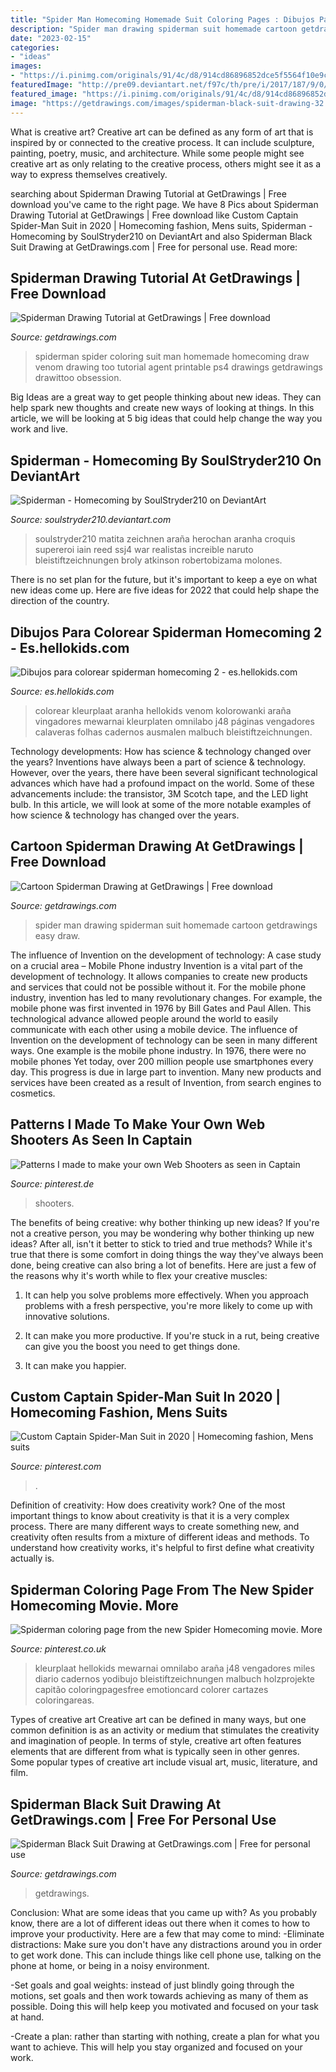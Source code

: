 ```yaml
---
title: "Spider Man Homecoming Homemade Suit Coloring Pages : Dibujos Para Colorear Spiderman Homecoming 2"
description: "Spider man drawing spiderman suit homemade cartoon getdrawings easy draw"
date: "2023-02-15"
categories:
- "ideas"
images:
- "https://i.pinimg.com/originals/91/4c/d8/914cd86896852dce5f5564f10e9cf44f.jpg"
featuredImage: "http://pre09.deviantart.net/f97c/th/pre/i/2017/187/9/0/spiderman___homecoming_by_soulstryder210-dbf9uv3.jpg"
featured_image: "https://i.pinimg.com/originals/91/4c/d8/914cd86896852dce5f5564f10e9cf44f.jpg"
image: "https://getdrawings.com/images/spiderman-black-suit-drawing-32.jpg"
---
```



What is creative art?
Creative art can be defined as any form of art that is inspired by or connected to the creative process. It can include sculpture, painting, poetry, music, and architecture. While some people might see creative art as only relating to the creative process, others might see it as a way to express themselves creatively.

	

		
searching about Spiderman Drawing Tutorial at GetDrawings | Free download you've came to the right page. We have 8 Pics about Spiderman Drawing Tutorial at GetDrawings | Free download like Custom Captain Spider-Man Suit in 2020 | Homecoming fashion, Mens suits, Spiderman - Homecoming by SoulStryder210 on DeviantArt and also Spiderman Black Suit Drawing at GetDrawings.com | Free for personal use. Read more:
		
    
## Spiderman Drawing Tutorial At GetDrawings | Free Download

<img loading=lazy src="http://getdrawings.com/images/spiderman-drawing-tutorial-12.jpg" onerror="this.onerror=null;this.src='https://tse4.mm.bing.net/th?id=OIP.hzL4MgAmHyTOZK1XUvdHkgHaFu&amp;pid=15.1';" alt="Spiderman Drawing Tutorial at GetDrawings | Free download">

_Source: getdrawings.com_

>spiderman spider coloring suit man homemade homecoming draw venom drawing too tutorial agent printable ps4 drawings getdrawings drawittoo obsession. 

	

Big Ideas are a great way to get people thinking about new ideas. They can help spark new thoughts and create new ways of looking at things. In this article, we will be looking at 5 big ideas that could help change the way you work and live.

    
## Spiderman - Homecoming By SoulStryder210 On DeviantArt

<img loading=lazy src="http://pre09.deviantart.net/f97c/th/pre/i/2017/187/9/0/spiderman___homecoming_by_soulstryder210-dbf9uv3.jpg" onerror="this.onerror=null;this.src='https://tse2.mm.bing.net/th?id=OIP.J7dgzLmm_Ms-lbUYbATdNwHaJp&amp;pid=15.1';" alt="Spiderman - Homecoming by SoulStryder210 on DeviantArt">

_Source: soulstryder210.deviantart.com_

>soulstryder210 matita zeichnen araña herochan aranha croquis supereroi iain reed ssj4 war realistas increible naruto bleistiftzeichnungen broly atkinson robertobizama molones. 

	

There is no set plan for the future, but it's important to keep a eye on what new ideas come up. Here are five ideas for 2022 that could help shape the direction of the country.

    
## Dibujos Para Colorear Spiderman Homecoming 2 - Es.hellokids.com

<img loading=lazy src="http://images.yodibujo.es/_uploads/_tiny_galerie/20170727/dibujo-para-colorear-spiderman-homecoming-2_hq9.jpg" onerror="this.onerror=null;this.src='https://tse4.mm.bing.net/th?id=OIP.gNKct3yKlWqNbWqXgl0QqAHaJk&amp;pid=15.1';" alt="Dibujos para colorear spiderman homecoming 2 - es.hellokids.com">

_Source: es.hellokids.com_

>colorear kleurplaat aranha hellokids venom kolorowanki araña vingadores mewarnai kleurplaten omnilabo j48 páginas vengadores calaveras folhas cadernos ausmalen malbuch bleistiftzeichnungen. 

	

Technology developments: How has science & technology changed over the years?
Inventions have always been a part of science & technology. However, over the years, there have been several significant technological advances which have had a profound impact on the world. Some of these advancements include: the transistor, 3M Scotch tape, and the LED light bulb. In this article, we will look at some of the more notable examples of how science & technology has changed over the years.

    
## Cartoon Spiderman Drawing At GetDrawings | Free Download

<img loading=lazy src="http://getdrawings.com/images/cartoon-spiderman-drawing-8.jpg" onerror="this.onerror=null;this.src='https://tse1.mm.bing.net/th?id=OIP.f6CON4GXkYxOpzo06-tmNQHaJl&amp;pid=15.1';" alt="Cartoon Spiderman Drawing at GetDrawings | Free download">

_Source: getdrawings.com_

>spider man drawing spiderman suit homemade cartoon getdrawings easy draw. 

	

The influence of Invention on the development of technology: A case study on a crucial area – Mobile Phone industry
Invention is a vital part of the development of technology. It allows companies to create new products and services that could not be possible without it. For the mobile phone industry, invention has led to many revolutionary changes. For example, the mobile phone was first invented in 1976 by Bill Gates and Paul Allen. This technological advance allowed people around the world to easily communicate with each other using a mobile device.
The influence of Invention on the development of technology can be seen in many different ways. One example is the mobile phone industry. In 1976, there were no mobile phones Yet today, over 200 million people use smartphones every day. This progress is due in large part to invention. Many new products and services have been created as a result of Invention, from search engines to cosmetics.

    
## Patterns I Made To Make Your Own Web Shooters As Seen In Captain

<img loading=lazy src="https://i.pinimg.com/originals/b6/2d/27/b62d275fbbffc6f98083460026cad233.jpg" onerror="this.onerror=null;this.src='https://tse2.mm.bing.net/th?id=OIP.VuUlOdVirKYQqGv1icVatAHaJ6&amp;pid=15.1';" alt="Patterns I made to make your own Web Shooters as seen in Captain">

_Source: pinterest.de_

>shooters. 

	

The benefits of being creative: why bother thinking up new ideas?
If you're not a creative person, you may be wondering why bother thinking up new ideas? After all, isn't it better to stick to tried and true methods? While it's true that there is some comfort in doing things the way they've always been done, being creative can also bring a lot of benefits. Here are just a few of the reasons why it's worth while to flex your creative muscles:
1. It can help you solve problems more effectively. When you approach problems with a fresh perspective, you're more likely to come up with innovative solutions.

2. It can make you more productive. If you're stuck in a rut, being creative can give you the boost you need to get things done.

3. It can make you happier.

    
## Custom Captain Spider-Man Suit In 2020 | Homecoming Fashion, Mens Suits

<img loading=lazy src="https://i.pinimg.com/originals/91/4c/d8/914cd86896852dce5f5564f10e9cf44f.jpg" onerror="this.onerror=null;this.src='https://tse2.mm.bing.net/th?id=OIP._Z2nrz8P4aBXqRBxZ_GNgQHaHa&amp;pid=15.1';" alt="Custom Captain Spider-Man Suit in 2020 | Homecoming fashion, Mens suits">

_Source: pinterest.com_

>. 

	

Definition of creativity: How does creativity work?
One of the most important things to know about creativity is that it is a very complex process. There are many different ways to create something new, and creativity often results from a mixture of different ideas and methods. To understand how creativity works, it's helpful to first define what creativity actually is.

    
## Spiderman Coloring Page From The New Spider Homecoming Movie. More

<img loading=lazy src="https://i.pinimg.com/736x/80/d2/9c/80d29cb77c8a956a8d6d6a97825d10a8.jpg" onerror="this.onerror=null;this.src='https://tse3.mm.bing.net/th?id=OIP.IcDXQGIGWN8Jakr6nS_15wHaJk&amp;pid=15.1';" alt="Spiderman coloring page from the new Spider Homecoming movie. More">

_Source: pinterest.co.uk_

>kleurplaat hellokids mewarnai omnilabo araña j48 vengadores miles diario cadernos yodibujo bleistiftzeichnungen malbuch holzprojekte capitão coloringpagesfree emotioncard colorer cartazes coloringareas. 

	

Types of creative art
Creative art can be defined in many ways, but one common definition is as an activity or medium that stimulates the creativity and imagination of people. In terms of style, creative art often features elements that are different from what is typically seen in other genres. Some popular types of creative art include visual art, music, literature, and film.

    
## Spiderman Black Suit Drawing At GetDrawings.com | Free For Personal Use

<img loading=lazy src="https://getdrawings.com/images/spiderman-black-suit-drawing-32.jpg" onerror="this.onerror=null;this.src='https://tse1.mm.bing.net/th?id=OIP.X5l_7OHroWpMjBn8RH3qpgHaKq&amp;pid=15.1';" alt="Spiderman Black Suit Drawing at GetDrawings.com | Free for personal use">

_Source: getdrawings.com_

>getdrawings. 

	

Conclusion: What are some ideas that you came up with?
As you probably know, there are a lot of different ideas out there when it comes to how to improve your productivity. Here are a few that may come to mind:
-Eliminate distractions: Make sure you don't have any distractions around you in order to get work done. This can include things like cell phone use, talking on the phone at home, or being in a noisy environment.

-Set goals and goal weights: instead of just blindly going through the motions, set goals and then work towards achieving as many of them as possible. Doing this will help keep you motivated and focused on your task at hand.

-Create a plan: rather than starting with nothing, create a plan for what you want to achieve. This will help you stay organized and focused on your work.

